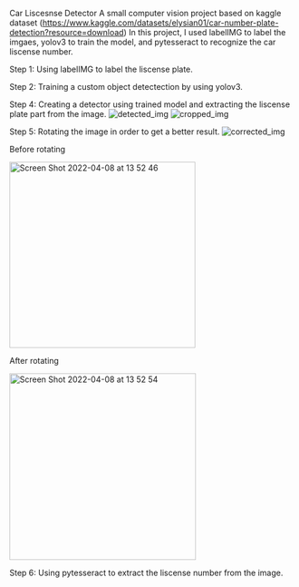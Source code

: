 Car Liscesnse Detector
A small computer vision project based on kaggle dataset (https://www.kaggle.com/datasets/elysian01/car-number-plate-detection?resource=download)
In this project, I used labelIMG to label the imgaes, yolov3 to train the model, and pytesseract to recognize the car liscense number.

Step 1: Using labelIMG to label the liscense plate.




Step 2: Training a custom object detectection by using yolov3.




Step 4: Creating a detector using trained model and extracting the liscense plate part from the image.
![detected_img](https://user-images.githubusercontent.com/50269219/162429525-b2a08636-2b74-4e49-9546-088ac59513d9.jpg)
![cropped_img](https://user-images.githubusercontent.com/50269219/162429540-0e7113ac-8223-40b8-84e8-4c35ddaf2a1f.jpg)




Step 5: Rotating the image in order to get a better result.
![corrected_img](https://user-images.githubusercontent.com/50269219/162429763-8403d1c6-6b7e-47f5-b7fe-b6eb093f9f13.jpg)

Before rotating



<img width="328" alt="Screen Shot 2022-04-08 at 13 52 46" src="https://user-images.githubusercontent.com/50269219/162430582-10d9a20c-7776-4490-83fb-32db688b80b3.png">


After rotating




<img width="329" alt="Screen Shot 2022-04-08 at 13 52 54" src="https://user-images.githubusercontent.com/50269219/162430596-724be6f0-ebc8-40b9-9e9c-fb3e81026be1.png">


Step 6: Using pytesseract to extract the liscense number from the image.

